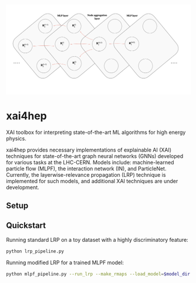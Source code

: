 <p align="center">
  <img width="700" src="https://raw.githubusercontent.com/farakiko/xai4hep/master/docs/_static/images/mlpf_rscores.png" />
</p>

# xai4hep

XAI toolbox for interpreting state-of-the-art ML algorithms for high energy physics.

xai4hep provides necessary implementations of explainable AI (XAI) techniques for state-of-the-art graph neural networks (GNNs) developed for various tasks at the LHC-CERN. Models include: machine-learned particle flow (MLPF), the interaction network (IN), and ParticleNet. Currently, the layerwise-relevance propagation (LRP) technique is implemented for such models, and additional XAI techniques are under development.


## Setup



## Quickstart

Running standard LRP on a toy dataset with a highly discriminatory feature:

```bash
python lrp_pipeline.py
```

Running modified LRP for a trained MLPF model:

```bash
python mlpf_pipeline.py --run_lrp --make_rmaps --load_model=$model_dir --load_epoch=$epoch --outpath=$path_to_model --loader=$dataloader
```